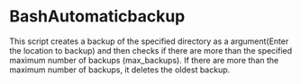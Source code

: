# BashAutomaticbackup

This script creates a backup of the specified directory as a argument(Enter the location to backup) and then checks if there are more than the specified maximum number of backups (max_backups).
If there are more than the maximum number of backups, it deletes the oldest backup.
